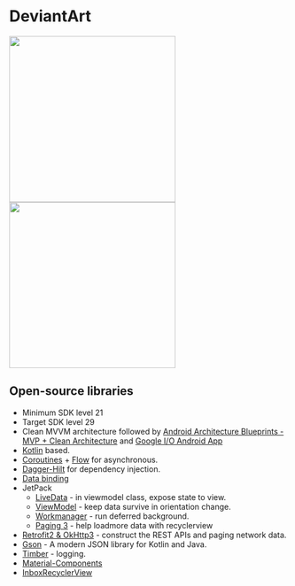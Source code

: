 # DeviantArt
<img align="left" width="300" src="https://github.com/PhongHuynh93/DeviantArt/blob/master/preview/device-2020-09-12-093819.gif">
<img align="center" width="300" src="https://github.com/PhongHuynh93/DeviantArt/blob/master/preview/device-2020-09-12-093110.gif">

## Open-source libraries
- Minimum SDK level 21
- Target SDK level 29
- Clean MVVM architecture followed by [Android Architecture Blueprints - MVP + Clean Architecture](https://github.com/android/architecture-samples/tree/todo-mvp-clean) and [Google I/O Android App](https://github.com/google/iosched)
- [Kotlin](https://kotlinlang.org/) based.
- [Coroutines](https://github.com/Kotlin/kotlinx.coroutines) + [Flow](https://kotlin.github.io/kotlinx.coroutines/kotlinx-coroutines-core/kotlinx.coroutines.flow/) for asynchronous.
- [Dagger-Hilt](https://dagger.dev/hilt/) for dependency injection.
- [Data binding](https://developer.android.com/topic/libraries/data-binding)
- JetPack
  - [LiveData](https://developer.android.com/topic/libraries/architecture/livedata) - in viewmodel class, expose state to view.
  - [ViewModel](https://developer.android.com/topic/libraries/architecture/viewmodel) - keep data survive in orientation change.
  - [Workmanager](https://developer.android.com/topic/libraries/architecture/workmanager) - run deferred background.
  - [Paging 3](https://developer.android.com/topic/libraries/architecture/paging/v3-overview) - help loadmore data with recyclerview
- [Retrofit2 & OkHttp3](https://github.com/square/retrofit) - construct the REST APIs and paging network data.
- [Gson](https://github.com/google/gson) - A modern JSON library for Kotlin and Java.
- [Timber](https://github.com/JakeWharton/timber) - logging.
- [Material-Components](https://github.com/material-components/material-components-android)
- [InboxRecyclerView](https://github.com/saket/InboxRecyclerView)
